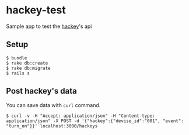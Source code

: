 # hackey-test

Sample app to test the [hackey](http://hackey.cerevo.com/)'s api

## Setup

```
$ bundle
$ rake db:create
$ rake db:migrate
$ rails s
```

## Post hackey's data

You can save data with `curl` command.

```
$ curl -v -H "Accept: application/json" -H "Content-type: application/json" -X POST -d '{"hackey":{"devise_id":"001", "event": "turn_on"}}' localhost:3000/hackeys
```
